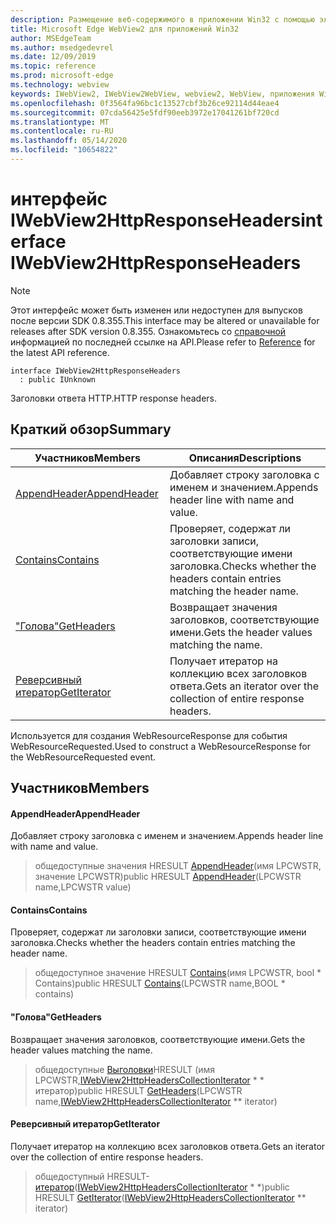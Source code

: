 ```yaml
---
description: Размещение веб-содержимого в приложении Win32 с помощью элемента управления Microsoft Edge WebView2
title: Microsoft Edge WebView2 для приложений Win32
author: MSEdgeTeam
ms.author: msedgedevrel
ms.date: 12/09/2019
ms.topic: reference
ms.prod: microsoft-edge
ms.technology: webview
keywords: IWebView2, IWebView2WebView, webview2, WebView, приложения Win32, Win32, EDGE
ms.openlocfilehash: 0f3564fa96bc1c13527cbf3b26ce92114d44eae4
ms.sourcegitcommit: 07cda56425e5fdf90eeb3972e17041261bf720cd
ms.translationtype: MT
ms.contentlocale: ru-RU
ms.lasthandoff: 05/14/2020
ms.locfileid: "10654822"
---
```

# <span data-ttu-id="c0259-104">интерфейс IWebView2HttpResponseHeaders</span><span class="sxs-lookup"><span data-stu-id="c0259-104">interface IWebView2HttpResponseHeaders</span></span> 

> [!NOTE]
> <span data-ttu-id="c0259-105">Этот интерфейс может быть изменен или недоступен для выпусков после версии SDK 0.8.355.</span><span class="sxs-lookup"><span data-stu-id="c0259-105">This interface may be altered or unavailable for releases after SDK version 0.8.355.</span></span> <span data-ttu-id="c0259-106">Ознакомьтесь со [справочной](../../../webview2-api-reference.md) информацией по последней ссылке на API.</span><span class="sxs-lookup"><span data-stu-id="c0259-106">Please refer to [Reference](../../../webview2-api-reference.md) for the latest API reference.</span></span>

```
interface IWebView2HttpResponseHeaders
  : public IUnknown
```

<span data-ttu-id="c0259-107">Заголовки ответа HTTP.</span><span class="sxs-lookup"><span data-stu-id="c0259-107">HTTP response headers.</span></span>

## <span data-ttu-id="c0259-108">Краткий обзор</span><span class="sxs-lookup"><span data-stu-id="c0259-108">Summary</span></span>

 <span data-ttu-id="c0259-109">Участников</span><span class="sxs-lookup"><span data-stu-id="c0259-109">Members</span></span>                        | <span data-ttu-id="c0259-110">Описания</span><span class="sxs-lookup"><span data-stu-id="c0259-110">Descriptions</span></span>
--------------------------------|---------------------------------------------
[<span data-ttu-id="c0259-111">AppendHeader</span><span class="sxs-lookup"><span data-stu-id="c0259-111">AppendHeader</span></span>](#appendheader) | <span data-ttu-id="c0259-112">Добавляет строку заголовка с именем и значением.</span><span class="sxs-lookup"><span data-stu-id="c0259-112">Appends header line with name and value.</span></span>
[<span data-ttu-id="c0259-113">Contains</span><span class="sxs-lookup"><span data-stu-id="c0259-113">Contains</span></span>](#contains) | <span data-ttu-id="c0259-114">Проверяет, содержат ли заголовки записи, соответствующие имени заголовка.</span><span class="sxs-lookup"><span data-stu-id="c0259-114">Checks whether the headers contain entries matching the header name.</span></span>
[<span data-ttu-id="c0259-115">"Голова"</span><span class="sxs-lookup"><span data-stu-id="c0259-115">GetHeaders</span></span>](#getheaders) | <span data-ttu-id="c0259-116">Возвращает значения заголовков, соответствующие имени.</span><span class="sxs-lookup"><span data-stu-id="c0259-116">Gets the header values matching the name.</span></span>
[<span data-ttu-id="c0259-117">Реверсивный итератор</span><span class="sxs-lookup"><span data-stu-id="c0259-117">GetIterator</span></span>](#getiterator) | <span data-ttu-id="c0259-118">Получает итератор на коллекцию всех заголовков ответа.</span><span class="sxs-lookup"><span data-stu-id="c0259-118">Gets an iterator over the collection of entire response headers.</span></span>

<span data-ttu-id="c0259-119">Используется для создания WebResourceResponse для события WebResourceRequested.</span><span class="sxs-lookup"><span data-stu-id="c0259-119">Used to construct a WebResourceResponse for the WebResourceRequested event.</span></span>

## <span data-ttu-id="c0259-120">Участников</span><span class="sxs-lookup"><span data-stu-id="c0259-120">Members</span></span>

#### <span data-ttu-id="c0259-121">AppendHeader</span><span class="sxs-lookup"><span data-stu-id="c0259-121">AppendHeader</span></span> 

<span data-ttu-id="c0259-122">Добавляет строку заголовка с именем и значением.</span><span class="sxs-lookup"><span data-stu-id="c0259-122">Appends header line with name and value.</span></span>

> <span data-ttu-id="c0259-123">общедоступные значения HRESULT [AppendHeader](#appendheader)(имя LPCWSTR, значение LPCWSTR)</span><span class="sxs-lookup"><span data-stu-id="c0259-123">public HRESULT [AppendHeader](#appendheader)(LPCWSTR name,LPCWSTR value)</span></span>

#### <span data-ttu-id="c0259-124">Contains</span><span class="sxs-lookup"><span data-stu-id="c0259-124">Contains</span></span> 

<span data-ttu-id="c0259-125">Проверяет, содержат ли заголовки записи, соответствующие имени заголовка.</span><span class="sxs-lookup"><span data-stu-id="c0259-125">Checks whether the headers contain entries matching the header name.</span></span>

> <span data-ttu-id="c0259-126">общедоступное значение HRESULT [Contains](#contains)(имя LPCWSTR, bool \* Contains)</span><span class="sxs-lookup"><span data-stu-id="c0259-126">public HRESULT [Contains](#contains)(LPCWSTR name,BOOL \* contains)</span></span>

#### <span data-ttu-id="c0259-127">"Голова"</span><span class="sxs-lookup"><span data-stu-id="c0259-127">GetHeaders</span></span> 

<span data-ttu-id="c0259-128">Возвращает значения заголовков, соответствующие имени.</span><span class="sxs-lookup"><span data-stu-id="c0259-128">Gets the header values matching the name.</span></span>

> <span data-ttu-id="c0259-129">общедоступные [Выголовки](#getheaders)HRESULT (имя LPCWSTR,[IWebView2HttpHeadersCollectionIterator](IWebView2HttpHeadersCollectionIterator.md) \* \* итератор)</span><span class="sxs-lookup"><span data-stu-id="c0259-129">public HRESULT [GetHeaders](#getheaders)(LPCWSTR name,[IWebView2HttpHeadersCollectionIterator](IWebView2HttpHeadersCollectionIterator.md) \*\* iterator)</span></span>

#### <span data-ttu-id="c0259-130">Реверсивный итератор</span><span class="sxs-lookup"><span data-stu-id="c0259-130">GetIterator</span></span> 

<span data-ttu-id="c0259-131">Получает итератор на коллекцию всех заголовков ответа.</span><span class="sxs-lookup"><span data-stu-id="c0259-131">Gets an iterator over the collection of entire response headers.</span></span>

> <span data-ttu-id="c0259-132">общедоступный HRESULT- [итератор](#getiterator)([IWebView2HttpHeadersCollectionIterator](IWebView2HttpHeadersCollectionIterator.md) \* \*)</span><span class="sxs-lookup"><span data-stu-id="c0259-132">public HRESULT [GetIterator](#getiterator)([IWebView2HttpHeadersCollectionIterator](IWebView2HttpHeadersCollectionIterator.md) \*\* iterator)</span></span>

